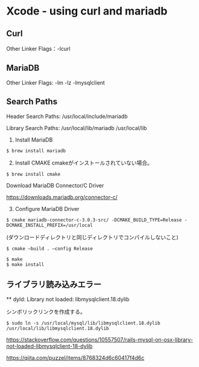 # Xcode - using curl and mariadb

## Curl
Other Linker Flags：-lcurl

## MariaDB
Other Linker Flags: -lm -lz -lmysqlclient

## Search Paths
Header Search Paths: /usr/local/include/mariadb

Library Search Paths: /usr/local/lib/mariadb
                      /usr/local/lib

1. Install MariaDB
```
$ brew install mariadb
```

2. Install CMAKE
cmakeがインストールされていない場合。
```
$ brew install cmake
```

Download MariaDB Connector/C Driver

https://downloads.mariadb.org/connector-c/

3. Configure MariaDB Driver
```
$ cmake mariadb-connector-c-3.0.3-src/ -DCMAKE_BUILD_TYPE=Release -DCMAKE_INSTALL_PREFIX=/usr/local
```

(ダウンロードディレクトリと同じディレクトリでコンパイルしないこと)

```
$ cmake —build . —config Release

$ make
$ make install
```

## ライブラリ読み込みエラー
** dyld: Library not loaded: libmysqlclient.18.dylib

シンボリックリンクを作成する。

```
$ sudo ln -s /usr/local/mysql/lib/libmysqlclient.18.dylib /usr/local/lib/libmysqlclient.18.dylib
```

https://stackoverflow.com/questions/10557507/rails-mysql-on-osx-library-not-loaded-libmysqlclient-18-dylib

https://qiita.com/puzzel/items/8768324d6c60417f4d6c
